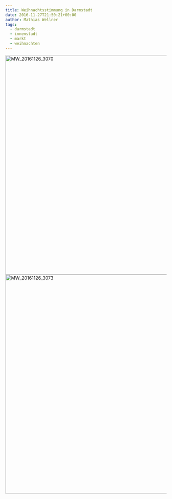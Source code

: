 ```yaml
---
title: Weihnachtsstimmung in Darmstadt
date: 2016-11-27T21:50:21+00:00
author: Mathias Wellner
tags:
  - darmstadt
  - innenstadt
  - markt
  - weihnachten
---
```

<a data-flickr-embed="true"  href="https://www.flickr.com/photos/mwellner/33077744035/in/dateposted-public/" title="MW_20161126_3070"><img src="https://c1.staticflickr.com/4/3944/33077744035_44d4eafbd1_b.jpg" width="1024" height="683" alt="MW_20161126_3070"></a>
<a data-flickr-embed="true"  href="https://www.flickr.com/photos/mwellner/32695784330/in/dateposted-public/" title="MW_20161126_3073"><img src="https://c1.staticflickr.com/1/686/32695784330_c343a1672b_b.jpg" width="1024" height="683" alt="MW_20161126_3073"></a>

<script async src="//embedr.flickr.com/assets/client-code.js" charset="utf-8"></script>